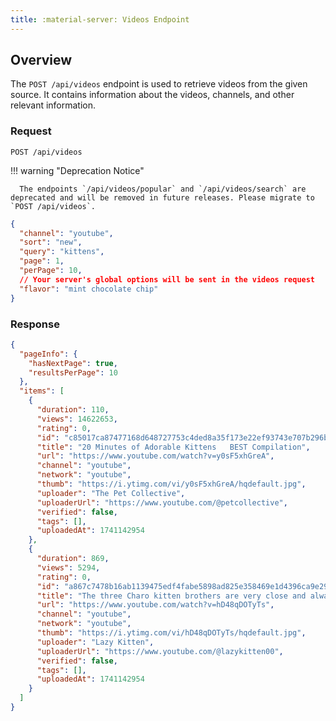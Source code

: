 ```yaml
---
title: :material-server: Videos Endpoint
---
```


## Overview

The `POST /api/videos` endpoint is used to retrieve videos from the given source. It contains information about the videos, channels, and other relevant information.

### Request

`POST /api/videos`

!!! warning "Deprecation Notice"

      The endpoints `/api/videos/popular` and `/api/videos/search` are deprecated and will be removed in future releases. Please migrate to `POST /api/videos`.

```json
{
  "channel": "youtube",
  "sort": "new",
  "query": "kittens",
  "page": 1,
  "perPage": 10,
  // Your server's global options will be sent in the videos request
  "flavor": "mint chocolate chip"
}
```

### Response

```json
{
  "pageInfo": {
    "hasNextPage": true,
    "resultsPerPage": 10
  },
  "items": [
    {
      "duration": 110,
      "views": 14622653,
      "rating": 0,
      "id": "c85017ca87477168d648727753c4ded8a35f173e22ef93743e707b296becb299",
      "title": "20 Minutes of Adorable Kittens   BEST Compilation",
      "url": "https://www.youtube.com/watch?v=y0sF5xhGreA",
      "channel": "youtube",
      "network": "youtube",
      "thumb": "https://i.ytimg.com/vi/y0sF5xhGreA/hqdefault.jpg",
      "uploader": "The Pet Collective",
      "uploaderUrl": "https://www.youtube.com/@petcollective",
      "verified": false,
      "tags": [],
      "uploadedAt": 1741142954
    },
    {
      "duration": 869,
      "views": 5294,
      "rating": 0,
      "id": "a867c7478b16ab1139475edf4fabe5898ad825e358469e1d4396ca9e2986bb8b",
      "title": "The three Charo kitten brothers are very close and always together",
      "url": "https://www.youtube.com/watch?v=hD48qDOTyTs",
      "channel": "youtube",
      "network": "youtube",
      "thumb": "https://i.ytimg.com/vi/hD48qDOTyTs/hqdefault.jpg",
      "uploader": "Lazy Kitten",
      "uploaderUrl": "https://www.youtube.com/@lazykitten00",
      "verified": false,
      "tags": [],
      "uploadedAt": 1741142954
    }
  ]
}
```
